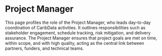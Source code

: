 # Project Manager

This page profiles the role of the Project Manager, who leads day-to-day coordination of CaribData activities. It outlines responsibilities such as stakeholder engagement, schedule tracking, risk mitigation, and delivery assurance. The Project Manager ensures that project goals are met on time, within scope, and with high quality, acting as the central link between partners, funders, and technical teams.
